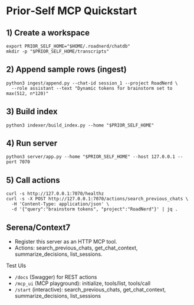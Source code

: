 # Prior‑Self MCP Quickstart

## 1) Create a workspace
```
export PRIOR_SELF_HOME="$HOME/.roadnerd/chatdb"
mkdir -p "$PRIOR_SELF_HOME/transcripts"
```

## 2) Append sample rows (ingest)
```
python3 ingest/append.py --chat-id session_1 --project RoadNerd \
  --role assistant --text "Dynamic tokens for brainstorm set to max(512, n*120)"
```

## 3) Build index
```
python3 indexer/build_index.py --home "$PRIOR_SELF_HOME"
```

## 4) Run server
```
python3 server/app.py --home "$PRIOR_SELF_HOME" --host 127.0.0.1 --port 7070
```

## 5) Call actions
```
curl -s http://127.0.0.1:7070/healthz
curl -s -X POST http://127.0.0.1:7070/actions/search_previous_chats \
  -H 'Content-Type: application/json' \
  -d '{"query":"brainstorm tokens", "project":"RoadNerd"}' | jq .
```

## Serena/Context7
- Register this server as an HTTP MCP tool.
- Actions: search_previous_chats, get_chat_context, summarize_decisions, list_sessions.

Test UIs
- `/docs` (Swagger) for REST actions
- `/mcp_ui` (MCP playground): initialize, tools/list, tools/call
- `/start` (interactive): search_previous_chats, get_chat_context, summarize_decisions, list_sessions
